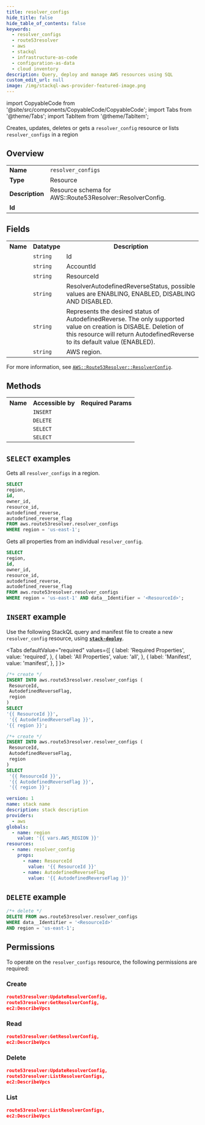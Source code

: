```yaml
---
title: resolver_configs
hide_title: false
hide_table_of_contents: false
keywords:
  - resolver_configs
  - route53resolver
  - aws
  - stackql
  - infrastructure-as-code
  - configuration-as-data
  - cloud inventory
description: Query, deploy and manage AWS resources using SQL
custom_edit_url: null
image: /img/stackql-aws-provider-featured-image.png
---
```


import CopyableCode from '@site/src/components/CopyableCode/CopyableCode';
import Tabs from '@theme/Tabs';
import TabItem from '@theme/TabItem';

Creates, updates, deletes or gets a <code>resolver_config</code> resource or lists <code>resolver_configs</code> in a region

## Overview
<table>
<tbody>
<tr><td><b>Name</b></td><td><code>resolver_configs</code></td></tr>
<tr><td><b>Type</b></td><td>Resource</td></tr>
<tr><td><b>Description</b></td><td>Resource schema for AWS::Route53Resolver::ResolverConfig.</td></tr>
<tr><td><b>Id</b></td><td><CopyableCode code="aws.route53resolver.resolver_configs" /></td></tr>
</tbody>
</table>

## Fields
<table>
<tbody>
<tr><th>Name</th><th>Datatype</th><th>Description</th></tr><tr><td><CopyableCode code="id" /></td><td><code>string</code></td><td>Id</td></tr>
<tr><td><CopyableCode code="owner_id" /></td><td><code>string</code></td><td>AccountId</td></tr>
<tr><td><CopyableCode code="resource_id" /></td><td><code>string</code></td><td>ResourceId</td></tr>
<tr><td><CopyableCode code="autodefined_reverse" /></td><td><code>string</code></td><td>ResolverAutodefinedReverseStatus, possible values are ENABLING, ENABLED, DISABLING AND DISABLED.</td></tr>
<tr><td><CopyableCode code="autodefined_reverse_flag" /></td><td><code>string</code></td><td>Represents the desired status of AutodefinedReverse. The only supported value on creation is DISABLE. Deletion of this resource will return AutodefinedReverse to its default value (ENABLED).</td></tr>
<tr><td><CopyableCode code="region" /></td><td><code>string</code></td><td>AWS region.</td></tr>
</tbody>
</table>

For more information, see <a href="https://docs.aws.amazon.com/AWSCloudFormation/latest/UserGuide/aws-resource-route53resolver-resolverconfig.html"><code>AWS::Route53Resolver::ResolverConfig</code></a>.

## Methods

<table>
<tbody>
  <tr>
    <th>Name</th>
    <th>Accessible by</th>
    <th>Required Params</th>
  </tr>
  <tr>
    <td><CopyableCode code="create_resource" /></td>
    <td><code>INSERT</code></td>
    <td><CopyableCode code="ResourceId, AutodefinedReverseFlag, region" /></td>
  </tr>
  <tr>
    <td><CopyableCode code="delete_resource" /></td>
    <td><code>DELETE</code></td>
    <td><CopyableCode code="data__Identifier, region" /></td>
  </tr>
  <tr>
    <td><CopyableCode code="list_resources" /></td>
    <td><code>SELECT</code></td>
    <td><CopyableCode code="region" /></td>
  </tr>
  <tr>
    <td><CopyableCode code="get_resource" /></td>
    <td><code>SELECT</code></td>
    <td><CopyableCode code="data__Identifier, region" /></td>
  </tr>
</tbody>
</table>

## `SELECT` examples
Gets all <code>resolver_configs</code> in a region.
```sql
SELECT
region,
id,
owner_id,
resource_id,
autodefined_reverse,
autodefined_reverse_flag
FROM aws.route53resolver.resolver_configs
WHERE region = 'us-east-1';
```
Gets all properties from an individual <code>resolver_config</code>.
```sql
SELECT
region,
id,
owner_id,
resource_id,
autodefined_reverse,
autodefined_reverse_flag
FROM aws.route53resolver.resolver_configs
WHERE region = 'us-east-1' AND data__Identifier = '<ResourceId>';
```

## `INSERT` example

Use the following StackQL query and manifest file to create a new <code>resolver_config</code> resource, using [__`stack-deploy`__](https://pypi.org/project/stack-deploy/).

<Tabs
    defaultValue="required"
    values={[
      { label: 'Required Properties', value: 'required', },
      { label: 'All Properties', value: 'all', },
      { label: 'Manifest', value: 'manifest', },
    ]
}>
<TabItem value="required">

```sql
/*+ create */
INSERT INTO aws.route53resolver.resolver_configs (
 ResourceId,
 AutodefinedReverseFlag,
 region
)
SELECT 
'{{ ResourceId }}',
 '{{ AutodefinedReverseFlag }}',
'{{ region }}';
```
</TabItem>
<TabItem value="all">

```sql
/*+ create */
INSERT INTO aws.route53resolver.resolver_configs (
 ResourceId,
 AutodefinedReverseFlag,
 region
)
SELECT 
 '{{ ResourceId }}',
 '{{ AutodefinedReverseFlag }}',
 '{{ region }}';
```
</TabItem>
<TabItem value="manifest">

```yaml
version: 1
name: stack name
description: stack description
providers:
  - aws
globals:
  - name: region
    value: '{{ vars.AWS_REGION }}'
resources:
  - name: resolver_config
    props:
      - name: ResourceId
        value: '{{ ResourceId }}'
      - name: AutodefinedReverseFlag
        value: '{{ AutodefinedReverseFlag }}'

```
</TabItem>
</Tabs>

## `DELETE` example

```sql
/*+ delete */
DELETE FROM aws.route53resolver.resolver_configs
WHERE data__Identifier = '<ResourceId>'
AND region = 'us-east-1';
```

## Permissions

To operate on the <code>resolver_configs</code> resource, the following permissions are required:

### Create
```json
route53resolver:UpdateResolverConfig,
route53resolver:GetResolverConfig,
ec2:DescribeVpcs
```

### Read
```json
route53resolver:GetResolverConfig,
ec2:DescribeVpcs
```

### Delete
```json
route53resolver:UpdateResolverConfig,
route53resolver:ListResolverConfigs,
ec2:DescribeVpcs
```

### List
```json
route53resolver:ListResolverConfigs,
ec2:DescribeVpcs
```
